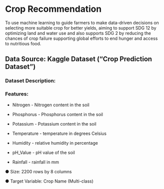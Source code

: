 # Crop Recommendation
 
To use machine learning to guide farmers to make data-driven decisions on selecting more suitable crop for better yields, aiming to support SDG 12 by optimizing land and water use and also supports SDG 2 by reducing the chances of crop failure supporting global efforts to end hunger and access to nutritious food.
## Data Source: Kaggle Dataset (“Crop Prediction Dataset”)
### Dataset Description:
### Features:
- 	Nitrogen - Nitrogen content in the soil

-	Phosphorus - Phosphorus content in the soil

-	Potassium - Potassium content in the soil

-	Temperature - temperature in degrees Celsius

-	Humidity - relative humidity in percentage

-	pH_Value - pH value of the soil

-	Rainfall - rainfall in mm

● Size: 2200 rows by 8 columns

● Target Variable: Crop Name (Multi-class)

